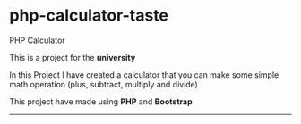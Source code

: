 # php-calculator-taste
PHP Calculator

This is a project for the **university**

In this Project I have created a calculator that you can make some simple math operation (plus, subtract, multiply and divide)

This project have made using **PHP** and **Bootstrap** 
___
